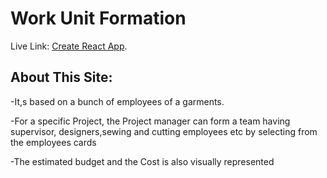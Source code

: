 # Work Unit Formation

Live Link: [Create React App](https://github.com/facebook/create-react-app).

## About This Site:

-It,s based on a bunch of employees of a garments.

-For a specific Project, the Project manager can form a team having supervisor, designers,sewing and cutting employees etc by selecting from the employees cards

-The estimated budget and the Cost is also visually represented
